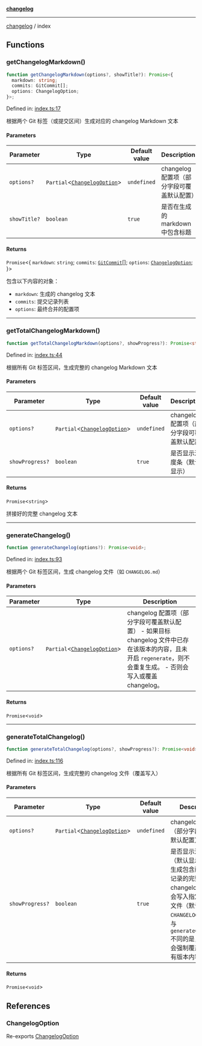 [**changelog**](README.md)

***

[changelog](#/README.md) / index

## Functions

<a id="getchangelogmarkdown"></a>

### getChangelogMarkdown()

```ts
function getChangelogMarkdown(options?, showTitle?): Promise<{
  markdown: string;
  commits: GitCommit[];
  options: ChangelogOption;
}>;
```

Defined in: [index.ts:17](https://github.com/xoxott/markdown-preview-demo/blob/0f58489d99b5c546a4ac6af800263848a3a5dc3e/packages/changelog/src/index.ts#L17)

根据两个 Git 标签（或提交区间）生成对应的 changelog Markdown 文本

#### Parameters

| Parameter | Type | Default value | Description |
| ------ | ------ | ------ | ------ |
| `options?` | `Partial`\<[`ChangelogOption`](#/types.md#changelogoption)\> | `undefined` | changelog 配置项（部分字段可覆盖默认配置） |
| `showTitle?` | `boolean` | `true` | 是否在生成的 markdown 中包含标题 |

#### Returns

`Promise`\<\{
  `markdown`: `string`;
  `commits`: [`GitCommit`](#/types.md#gitcommit)[];
  `options`: [`ChangelogOption`](#/types.md#changelogoption);
\}\>

包含以下内容的对象：
- `markdown`: 生成的 changelog 文本
- `commits`: 提交记录列表
- `options`: 最终合并的配置项

***

<a id="gettotalchangelogmarkdown"></a>

### getTotalChangelogMarkdown()

```ts
function getTotalChangelogMarkdown(options?, showProgress?): Promise<string>;
```

Defined in: [index.ts:44](https://github.com/xoxott/markdown-preview-demo/blob/0f58489d99b5c546a4ac6af800263848a3a5dc3e/packages/changelog/src/index.ts#L44)

根据所有 Git 标签区间，生成完整的 changelog Markdown 文本

#### Parameters

| Parameter | Type | Default value | Description |
| ------ | ------ | ------ | ------ |
| `options?` | `Partial`\<[`ChangelogOption`](#/types.md#changelogoption)\> | `undefined` | changelog 配置项（部分字段可覆盖默认配置） |
| `showProgress?` | `boolean` | `true` | 是否显示进度条（默认显示） |

#### Returns

`Promise`\<`string`\>

拼接好的完整 changelog 文本

***

<a id="generatechangelog"></a>

### generateChangelog()

```ts
function generateChangelog(options?): Promise<void>;
```

Defined in: [index.ts:93](https://github.com/xoxott/markdown-preview-demo/blob/0f58489d99b5c546a4ac6af800263848a3a5dc3e/packages/changelog/src/index.ts#L93)

根据两个 Git 标签区间，生成 changelog 文件（如 `CHANGELOG.md`）

#### Parameters

| Parameter | Type | Description |
| ------ | ------ | ------ |
| `options?` | `Partial`\<[`ChangelogOption`](#/types.md#changelogoption)\> | changelog 配置项（部分字段可覆盖默认配置） - 如果目标 changelog 文件中已存在该版本的内容，且未开启 `regenerate`，则不会重复生成。 - 否则会写入或覆盖 changelog。 |

#### Returns

`Promise`\<`void`\>

***

<a id="generatetotalchangelog"></a>

### generateTotalChangelog()

```ts
function generateTotalChangelog(options?, showProgress?): Promise<void>;
```

Defined in: [index.ts:116](https://github.com/xoxott/markdown-preview-demo/blob/0f58489d99b5c546a4ac6af800263848a3a5dc3e/packages/changelog/src/index.ts#L116)

根据所有 Git 标签区间，生成完整的 changelog 文件（覆盖写入）

#### Parameters

| Parameter | Type | Default value | Description |
| ------ | ------ | ------ | ------ |
| `options?` | `Partial`\<[`ChangelogOption`](#/types.md#changelogoption)\> | `undefined` | changelog 配置项（部分字段可覆盖默认配置） |
| `showProgress?` | `boolean` | `true` | 是否显示进度条（默认显示） - 会生成包含所有版本记录的完整 changelog - 结果会写入指定的输出文件（默认是 `CHANGELOG.md`） - 与 `generateChangelog` 不同的是，该函数会强制覆盖写入所有版本内容 |

#### Returns

`Promise`\<`void`\>

## References

<a id="changelogoption"></a>

### ChangelogOption

Re-exports [ChangelogOption](#/types.md#changelogoption)
